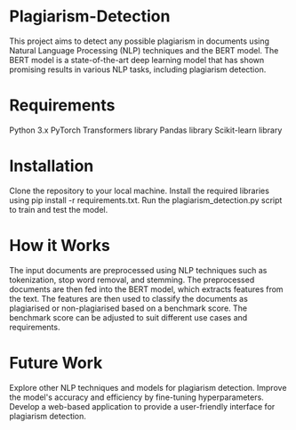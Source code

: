 # Plagiarism-Detection

This project aims to detect any possible plagiarism in documents using Natural Language Processing (NLP) techniques and the BERT model. The BERT model is a state-of-the-art deep learning model that has shown promising results in various NLP tasks, including plagiarism detection.

# Requirements
Python 3.x
PyTorch
Transformers library
Pandas library
Scikit-learn library

# Installation
Clone the repository to your local machine.
Install the required libraries using pip install -r requirements.txt.
Run the plagiarism_detection.py script to train and test the model.

# How it Works
The input documents are preprocessed using NLP techniques such as tokenization, stop word removal, and stemming.
The preprocessed documents are then fed into the BERT model, which extracts features from the text.
The features are then used to classify the documents as plagiarised or non-plagiarised based on a benchmark score.
The benchmark score can be adjusted to suit different use cases and requirements.

# Future Work
Explore other NLP techniques and models for plagiarism detection.
Improve the model's accuracy and efficiency by fine-tuning hyperparameters.
Develop a web-based application to provide a user-friendly interface for plagiarism detection.
